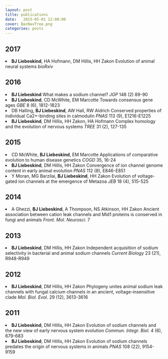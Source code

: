 ```yaml
---
layout: post
title: publications
date:   2015-05-01 12:00:00
cover: BacNavTree.png
categories: posts
---
```


<script type='text/javascript' src='https://d1bxh8uas1mnw7.cloudfront.net/assets/embed.js'></script>

## 2017

<li>
	<strong>BJ Liebeskind</strong>, HA Hofmann, DM Hillis, HH Zakon Evolution of animal neural systems <i>bioRxiv</i>
	<div class='altmetric-embed' style="display: inline" data-badge-popover='right' data-doi='https://doi.org/10.1101/116715' data-hide-no-mentions="true"></div>
</li>

## 2016

<li>
	<strong>BJ Liebeskind</strong> What makes a sodium channel? <i>JGP</i> 148 (2) 89-90
	<div class='altmetric-embed' style="display: inline" data-badge-popover='right' data-doi='10.1085/jgp.201611652' data-hide-no-mentions="true"></div>
</li>

<li>
	<strong>BJ Liebeskind</strong>, CD McWhite, EM Marcotte Towards consensus gene ages <i>GBE</i> 8 (6), 1812-1823
	<div class='altmetric-embed' style="display: inline" data-badge-popover='right' data-doi='10.1093/gbe/evw113' data-hide-no-mentions="true"></div>
</li>

<li>
	DB Halling, <strong>BJ Liebeskind</strong>, AW Hall, RW Aldrich Conserved properties of individual Ca2+-binding sites in calmodulin <i>PNAS</i> 113 (9), E1216-E1225
	<div class='altmetric-embed' style="display: inline" data-badge-popover='right' data-doi='10.1073/pnas.1600385113' data-hide-no-mentions="true"></div>
</li>

<li>
	<strong>BJ Liebeskind</strong>, DM Hillis, HH Zakon, HA Hofmann Complex homology and the evolution of nervous systems <i>TREE</i> 31 (2), 127-135
	<div class='altmetric-embed' style="display: inline" data-badge-popover='right' data-doi='10.1016/j.tree.2015.12.005' data-hide-no-mentions="true"></div>
</li>

## 2015

<li>
	CD McWhite, <strong>BJ Liebeskind</strong>, EM Marcotte Applications of comparative evolution to human disease genetics <i>COGD</i> 35, 16-24
	<div class='altmetric-embed' style="display: inline" data-badge-popover='right' data-doi='10.1016/j.gde.2015.08.004' data-hide-no-mentions="true"></div>
</li>

<li>
	<strong>BJ Liebeskind</strong>, DM Hillis, HH Zakon Convergence of ion channel genome content in early animal evolution <i>PNAS</i> 112 (8), E846-E851
	<div class='altmetric-embed' style="display: inline" data-badge-popover='right' data-doi='10.1073/pnas.1501195112' data-hide-no-mentions="true"></div>
</li>

<li>
	Y Moran, MG Barzilai, <strong>BJ Liebeskind</strong>, HH Zakon Evolution of voltage-gated ion channels at the emergence of Metazoa <i>JEB</i> 18 (4), 515-525
	<div class='altmetric-embed' style="display: inline" data-badge-popover='right' data-doi='10.1242/jeb.110270' data-hide-no-mentions="true"></div>
</li>

## 2014

<li>
	A Ghezzi, <strong>BJ Liebeskind</strong>, A Thompson, NS Atkinson, HH Zakon Ancient association between cation leak channels and Mid1 proteins is conserved in fungi and animals <i>Front. Mol. Neurosci.</i> 7
	<div class='altmetric-embed' style="display: inline" data-badge-popover='right' data-doi='10.3389/fnmol.2014.00015' data-hide-no-mentions="true"></div>
</li>

## 2013

<li>
	<strong>BJ Liebeskind</strong>, DM Hillis, HH Zakon Independent acquisition of sodium selectivity in bacterial and animal sodium channels <i>Current Biology</i> 23 (21), R948-R949
	<div class='altmetric-embed' style="display: inline" data-badge-popover='right' data-doi='10.1016/j.cub.2013.09.025' data-hide-no-mentions="true"></div>
</li>

## 2012

<li>
	<strong>BJ Liebeskind</strong>, DM Hillis, HH Zakon Phylogeny unites animal sodium leak channels with fungal calcium channels in an ancient, voltage-insensitive clade <i>Mol. Biol. Evol.</i> 29 (12), 3613-3616
	<div class='altmetric-embed' style="display: inline" data-badge-popover='right' data-doi='10.1093/molbev/mss182' data-hide-no-mentions="true"></div>
</li>


## 2011

<li>
	<strong>BJ Liebeskind</strong>, DM Hillis, HH Zakon Evolution of sodium channels and the new view of early nervous system evolution <i>Commun. Integr. Biol.</i> 4 (6), 679-683
	<div class='altmetric-embed' style="display: inline" data-badge-popover='right' data-doi='10.4161/cib.17069' data-hide-no-mentions="true"></div>
</li>

<li>
	<strong>BJ Liebeskind</strong>, DM Hillis, HH Zakon Evolution of sodium channels predates the origin of nervous systems in animals <i>PNAS</i> 108 (22), 9154-9159
	<div class='altmetric-embed' style="display: inline" data-badge-popover='right' data-doi='10.1073/pnas.1106363108' data-hide-no-mentions="true"></div>
</li>